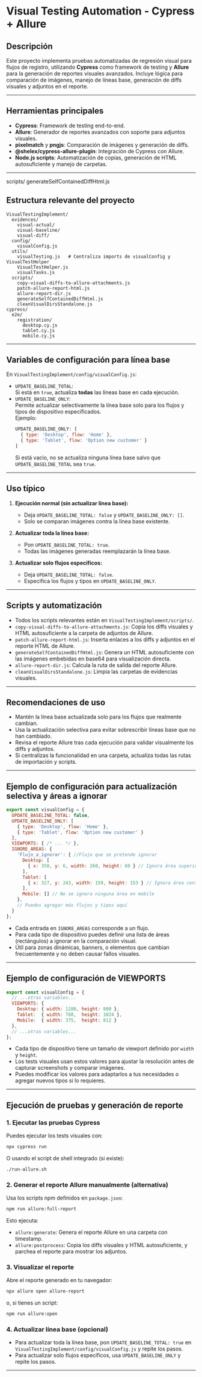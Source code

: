 # Visual Testing Automation - Cypress + Allure

## Descripción

Este proyecto implementa pruebas automatizadas de regresión visual para flujos de registro, utilizando **Cypress** como framework de testing y **Allure** para la generación de reportes visuales avanzados. Incluye lógica para comparación de imágenes, manejo de líneas base, generación de diffs visuales y adjuntos en el reporte.

---

## Herramientas principales

- **Cypress**: Framework de testing end-to-end.
- **Allure**: Generador de reportes avanzados con soporte para adjuntos visuales.
- **pixelmatch** y **pngjs**: Comparación de imágenes y generación de diffs.
- **@shelex/cypress-allure-plugin**: Integración de Cypress con Allure.
- **Node.js scripts**: Automatización de copias, generación de HTML autosuficiente y manejo de carpetas.

---

scripts/
generateSelfContainedDiffHtml.js

## Estructura relevante del proyecto

```
VisualTestingImplement/
  evidences/
    visual-actual/
    visual-baseline/
    visual-diff/
  config/
    visualConfig.js
  utils/
    visualTesting.js   # Centraliza imports de visualConfig y VisualTestHelper
    VisualTestHelper.js
    visualTasks.js
  scripts/
    copy-visual-diffs-to-allure-attachments.js
    patch-allure-report-html.js
    allure-report-dir.js
    generateSelfContainedDiffHtml.js
    cleanVisualDirsStandalone.js
cypress/
  e2e/
    registration/
      desktop.cy.js
      tablet.cy.js
      mobile.cy.js
```

---

## Variables de configuración para línea base


En `VisualTestingImplement/config/visualConfig.js`:

- `UPDATE_BASELINE_TOTAL`:  
  Si está en `true`, actualiza **todas** las líneas base en cada ejecución.
- `UPDATE_BASELINE_ONLY`:  
  Permite actualizar selectivamente la línea base solo para los flujos y tipos de dispositivo especificados.  
  Ejemplo:
  ```js
  UPDATE_BASELINE_ONLY: [
    { type: 'Desktop', flow: 'Home' },
    { type: 'Tablet', flow: 'Option new customer' }
  ]
  ```
  Si está vacío, no se actualiza ninguna línea base salvo que `UPDATE_BASELINE_TOTAL` sea `true`.

---

## Uso típico

1. **Ejecución normal (sin actualizar línea base):**
   - Deja `UPDATE_BASELINE_TOTAL: false` y `UPDATE_BASELINE_ONLY: []`.
   - Solo se comparan imágenes contra la línea base existente.

2. **Actualizar toda la línea base:**
   - Pon `UPDATE_BASELINE_TOTAL: true`.
   - Todas las imágenes generadas reemplazarán la línea base.

3. **Actualizar solo flujos específicos:**
   - Deja `UPDATE_BASELINE_TOTAL: false`.
   - Especifica los flujos y tipos en `UPDATE_BASELINE_ONLY`.

---


## Scripts y automatización

- Todos los scripts relevantes están en `VisualTestingImplement/scripts/`.
- `copy-visual-diffs-to-allure-attachments.js`: Copia los diffs visuales y HTML autosuficiente a la carpeta de adjuntos de Allure.
- `patch-allure-report-html.js`: Inserta enlaces a los diffs y adjuntos en el reporte HTML de Allure.
- `generateSelfContainedDiffHtml.js`: Genera un HTML autosuficiente con las imágenes embebidas en base64 para visualización directa.
- `allure-report-dir.js`: Calcula la ruta de salida del reporte Allure.
- `cleanVisualDirsStandalone.js`: Limpia las carpetas de evidencias visuales.

---

## Recomendaciones de uso

- Mantén la línea base actualizada solo para los flujos que realmente cambian.
- Usa la actualización selectiva para evitar sobrescribir líneas base que no han cambiado.
- Revisa el reporte Allure tras cada ejecución para validar visualmente los diffs y adjuntos.
- Si centralizas la funcionalidad en una carpeta, actualiza todas las rutas de importación y scripts.

---

## Ejemplo de configuración para actualización selectiva y áreas a ignorar

```js
export const visualConfig = {
  UPDATE_BASELINE_TOTAL: false,
  UPDATE_BASELINE_ONLY: [
    { type: 'Desktop', flow: 'Home' },
    { type: 'Tablet', flow: 'Option new customer' }
  ],
  VIEWPORTS: { /* ... */ },
  IGNORE_AREAS: {
    'Flujo_a_ignorar': { //Flujo que se pretende ignorar
      Desktop: [
        { x: 350, y: 6, width: 260, height: 60 } // Ignora área superior
      ],
      Tablet: [
        { x: 327, y: 243, width: 159, height: 153 } // Ignora área central
      ],
      Mobile: [] // No se ignora ninguna área en mobile
    },
    // Puedes agregar más flujos y tipos aquí
  }
};
```

- Cada entrada en `IGNORE_AREAS` corresponde a un flujo.
- Para cada tipo de dispositivo puedes definir una lista de áreas (rectángulos) a ignorar en la comparación visual.
- Útil para zonas dinámicas, banners, o elementos que cambian frecuentemente y no deben causar fallos visuales.

---

## Ejemplo de configuración de VIEWPORTS

```js
export const visualConfig = {
  // ...otras variables...
  VIEWPORTS: {
    Desktop: { width: 1280, height: 800 },
    Tablet:  { width: 768,  height: 1024 },
    Mobile:  { width: 375,  height: 812 }
  },
  // ...otras variables...
};
```

- Cada tipo de dispositivo tiene un tamaño de viewport definido por `width` y `height`.
- Los tests visuales usan estos valores para ajustar la resolución antes de capturar screenshots y comparar imágenes.
- Puedes modificar los valores para adaptarlos a tus necesidades o agregar nuevos tipos si lo requieres.

---


## Ejecución de pruebas y generación de reporte

### 1. Ejecutar las pruebas Cypress

Puedes ejecutar los tests visuales con:

```bash
npx cypress run
```

O usando el script de shell integrado (si existe):

```bash
./run-allure.sh
```

### 2. Generar el reporte Allure manualmente (alternativa)

Usa los scripts npm definidos en `package.json`:

```bash
npm run allure:full-report
```

Esto ejecuta:
- `allure:generate`: Genera el reporte Allure en una carpeta con timestamp.
- `allure:postprocess`: Copia los diffs visuales y HTML autosuficiente, y parchea el reporte para mostrar los adjuntos.

### 3. Visualizar el reporte

Abre el reporte generado en tu navegador:

```bash
npx allure open allure-report
```

o, si tienes un script:

```bash
npm run allure:open
```

### 4. Actualizar línea base (opcional)

- Para actualizar toda la línea base, pon `UPDATE_BASELINE_TOTAL: true` en `VisualTestingImplement/config/visualConfig.js` y repite los pasos.
- Para actualizar solo flujos específicos, usa `UPDATE_BASELINE_ONLY` y repite los pasos.

---
